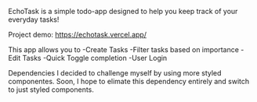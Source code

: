 EchoTask is a simple todo-app designed to help you keep track of your everyday tasks!

Project demo: https://echotask.vercel.app/

This app allows you to
-Create Tasks
-Filter tasks based on importance
-Edit Tasks
-Quick Toggle completion
-User Login

Dependencies
I decided to challenge myself by using more styled componentes. Soon, I hope to elimate this dependency entirely and switch to just styled components.
